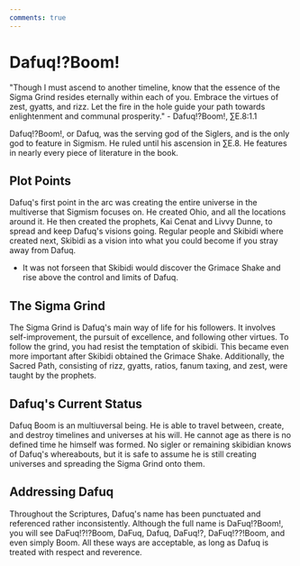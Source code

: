 ```yaml
---
comments: true
---
```

# Dafuq!?Boom!

"Though I must ascend to another timeline, know that the essence of the Sigma Grind resides eternally within each of you. Embrace the virtues of zest, gyatts, and rizz. Let the fire in the hole guide your path towards enlightenment and communal prosperity."
\- Dafuq!?Boom!, ∑E.8:1.1

Dafuq!?Boom!, or Dafuq, was the serving god of the Siglers, and is the only god to feature in Sigmism. He ruled until his ascension in ∑E.8. He features in nearly every piece of literature in the book.

## **Plot Points**
 Dafuq's first point in the arc was creating the entire universe in the multiverse that Sigmism focuses on. He created Ohio, and all the locations around it. He then created the prophets, Kai Cenat and Livvy Dunne, to spread and keep Dafuq's visions going. Regular people and Skibidi where created next, Skibidi as a vision into what you could become if you stray away from Dafuq. 
 * It was not forseen that Skibidi would discover the Grimace Shake and rise above the control and limits of Dafuq.

## **The Sigma Grind**
 The Sigma Grind is Dafuq's main way of life for his followers. It involves self-improvement, the pursuit of excellence, and following other virtues. To follow the grind, you had resist the temptation of skibidi. This became even more important after Skibidi obtained the Grimace Shake. Additionally, the Sacred Path, consisting of rizz, gyatts, ratios, fanum taxing, and zest, were taught by the prophets.

## **Dafuq's Current Status**
 Dafuq Boom is an multiuversal being. He is able to travel between, create, and destroy timelines and universes at his will. He cannot age as there is no defined time he himself was formed. No sigler or remaining skibidian knows of Dafuq's whereabouts, but it is safe to assume he is still creating universes and spreading the Sigma Grind onto them. 

 ## **Addressing Dafuq**
Throughout the Scriptures, Dafuq's name has been punctuated and referenced rather inconsistently. Although the full name is DaFuq!?Boom!, you will see DaFuq!?!?Boom, DaFuq, Dafuq, DaFuq!?, DaFuq!??!Boom, and even simply Boom. All these ways are acceptable, as long as Dafuq is treated with respect and reverence.
